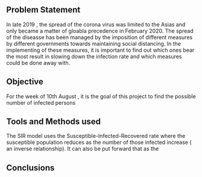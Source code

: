 
## Problem Statement
In late 2019 , the spread of the corona virus was limited to the Asias and only became a matter of gloabla precedence in February 2020. The spread of the diseasse has been managed by the imposition of different measures by different governments towards maintaining social distancing. In the implementing of these measures, it is important to find out which ones bear the most result in slowing down the infection rate and which measures could be done away with.

## Objective
For the week of 10th August , it is the goal of this project to find the possible number of infected persons 

## Tools and Methods used
The SIR model uses the Susceptible-Infected-Recovered rate where the susceptible population reduces as the number of those infected increase ( an inverse relationship). It can also be put forward that as the 

## Conclusions
